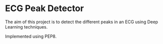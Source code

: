 # ECG Peak Detector

The aim of this project is to detect the different peaks in an ECG using Deep Learning techniques.

Implemented using PEP8.
